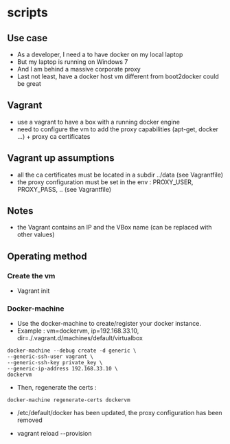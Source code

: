 # scripts

## Use case
- As a developer, I need a to have docker on my local laptop
- But my laptop is running on Windows 7
- And I am behind a massive corporate proxy
- Last not least, have a docker host vm different from boot2docker could be great

## Vagrant
- use a vagrant to have a box with a running docker engine
- need to configure the vm to add the proxy capabilities (apt-get, docker  ...) + proxy ca certificates

## Vagrant up assumptions 
- all the ca certificates must be located in a subdir ../data (see Vagrantfile)
- the proxy configuration must be set in the env : PROXY\_USER, PROXY\_PASS, .. (see Vagrantfile)

## Notes
- the Vagrant contains an IP and the VBox name (can be replaced with other values)

## Operating method

### Create the vm

- Vagrant init

### Docker-machine

- Use the docker-machine to create/register your docker instance.
- Example : vm=dockervm, ip=192.168.33.10, dir=./.vagrant.d/machines/default/virtualbox

```
docker-machine --debug create -d generic \
--generic-ssh-user vagrant \
--generic-ssh-key private_key \
--generic-ip-address 192.168.33.10 \
dockervm
```

- Then, regenerate the certs : 
```
docker-machine regenerate-certs dockervm
```
- /etc/default/docker has been updated, the proxy configuration has been removed

- vagrant reload --provision 

